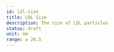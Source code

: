 ```yaml
---
id: ldl-size
title: LDL Size
description: The size of LDL particles
status: draft
unit: nm
range: ≥ 20.5
---
```


